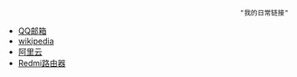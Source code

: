                                                               "我的日常链接"
                                                              
- [QQ邮箱](https://mail.qq.com/)
- [wikipedia](https://www.wikipedia.org/)
- [阿里云](https://cn.aliyun.com/)
- [Redmi路由器](http://miwifi.com/cgi-bin/luci/web)  

